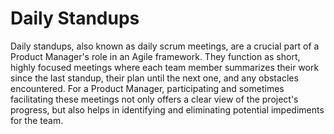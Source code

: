 # Daily Standups

Daily standups, also known as daily scrum meetings, are a crucial part of a Product Manager's role in an Agile framework. They function as short, highly focused meetings where each team member summarizes their work since the last standup, their plan until the next one, and any obstacles encountered. For a Product Manager, participating and sometimes facilitating these meetings not only offers a clear view of the project's progress, but also helps in identifying and eliminating potential impediments for the team.